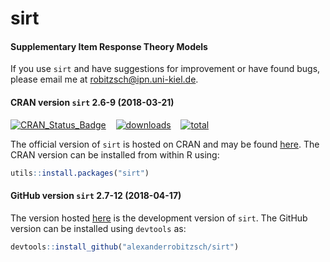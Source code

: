 # sirt
#### Supplementary Item Response Theory Models


If you use `sirt` and have suggestions for improvement or have found bugs, please email me at robitzsch@ipn.uni-kiel.de.

#### CRAN version `sirt` 2.6-9 (2018-03-21)

[![CRAN_Status_Badge](http://www.r-pkg.org/badges/version/sirt)](https://cran.r-project.org/package=sirt)
&#160;&#160;
[![downloads](http://cranlogs.r-pkg.org/badges/sirt)](http://cranlogs.r-pkg.org/)
&#160;&#160;
[![total](http://cranlogs.r-pkg.org/badges/grand-total/sirt)](http://cranlogs.r-pkg.org/)

The official version of `sirt` is hosted on CRAN and may be found [here](https://cran.r-project.org/package=sirt). 
The CRAN version can be installed from within R using:

```r
utils::install.packages("sirt")
```

#### GitHub version `sirt` 2.7-12 (2018-04-17)

The version hosted [here](https://github.com/alexanderrobitzsch/sirt) is the development version of `sirt`. 
The GitHub version can be installed using `devtools` as:

```r
devtools::install_github("alexanderrobitzsch/sirt")
```
